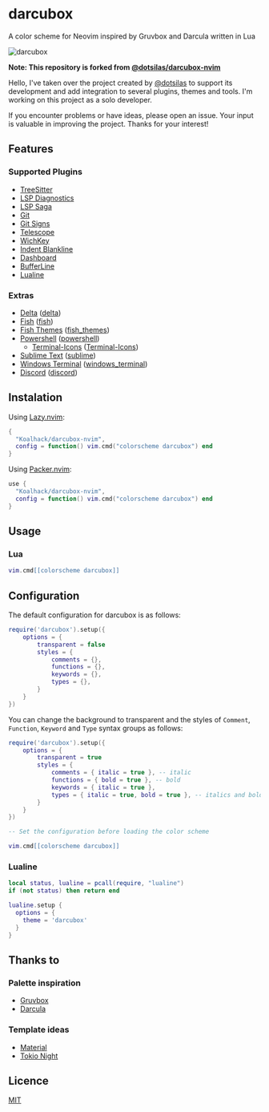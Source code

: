 # darcubox

A color scheme for Neovim inspired by Gruvbox and Darcula written in Lua

![darcubox](https://github.com/dotsilas/darcubox-nvim/assets/84829590/e88ffbf6-a658-4def-83d3-90907f11f07c)

**Note: This repository is forked from [@dotsilas/darcubox-nvim](https://github.com/dotsilas/darcubox-nvim)**

Hello, I've taken over the project created by [@dotsilas](https://github.com/dotsilas) to support its development
and add integration to several plugins, themes and tools. I'm working on this project as a solo developer.

If you encounter problems or have ideas, please open an issue. Your input is valuable in improving the project.
Thanks for your interest!

## Features

### Supported Plugins

- [TreeSitter](https://github.com/nvim-treesitter/nvim-treesitter)
- [LSP Diagnostics](https://neovim.io/doc/user/lsp.html)
- [LSP Saga](https://github.com/nvimdev/lspsaga.nvim)
- [Git](https://github.com/dinhhuy258/git.nvim)
- [Git Signs](https://github.com/lewis6991/gitsigns.nvim)
- [Telescope](https://github.com/nvim-telescope/telescope.nvim)
- [WichKey](https://github.com/folke/which-key.nvim)
- [Indent Blankline](https://github.com/lukas-reineke/indent-blankline.nvim)
- [Dashboard](https://github.com/nvimdev/dashboard-nvim)
- [BufferLine](https://github.com/akinsho/bufferline.nvim)
- [Lualine](https://github.com/nvim-lualine/lualine.nvim)

### Extras

- [Delta](https://github.com/dandavison/delta) ([delta](extras/delta))
- [Fish](https://fishshell.com/docs/current/index.html) ([fish](extras/fish))
- [Fish Themes](https://fishshell.com/docs/current/interactive.html#syntax-highlighting) ([fish_themes](extras/fish_themes))
- [Powershell](https://learn.microsoft.com/fr-fr/powershell/) ([powershell](extras/powershell))
  - [Terminal-Icons](https://github.com/devblackops/Terminal-Icons) ([Terminal-Icons](extras/powershell/Terminal-Icons))
- [Sublime Text](https://www.sublimetext.com/docs/themes) ([sublime](extras/sublime))
- [Windows Terminal](https://aka.ms/terminal-documentation) ([windows_terminal](extras/windows_terminal))
- [Discord](https://discord.com) ([discord](extras/discord))

## Instalation

Using [Lazy.nvim](https://github.com/folke/lazy.nvim):

```lua
{
  "Koalhack/darcubox-nvim",
  config = function() vim.cmd("colorscheme darcubox") end
}
```

Using [Packer.nvim](https://github.com/wbthomason/packer.nvim):

```lua
use {
  "Koalhack/darcubox-nvim",
  config = function() vim.cmd("colorscheme darcubox") end
}
```

## Usage

### Lua

```lua
vim.cmd[[colorscheme darcubox]]
```

## Configuration

The default configuration for darcubox is as follows:

```lua
require('darcubox').setup({
    options = {
        transparent = false
        styles = {
            comments = {},
            functions = {},
            keywords = {},
            types = {},
        }
    }
})
```

You can change the background to transparent and the styles of `Comment`, `Function`, `Keyword` and `Type` syntax groups as follows:

```lua
require('darcubox').setup({
    options = {
        transparent = true
        styles = {
            comments = { italic = true }, -- italic
            functions = { bold = true }, -- bold
            keywords = { italic = true },
            types = { italic = true, bold = true }, -- italics and bold
        }
    }
})

-- Set the configuration before loading the color scheme

vim.cmd[[colorscheme darcubox]]
```

### Lualine

```lua
local status, lualine = pcall(require, "lualine")
if (not status) then return end

lualine.setup {
  options = {
    theme = 'darcubox'
  }
}
```

## Thanks to

### Palette inspiration

- [Gruvbox](https://github.com/morhetz/gruvbox)
- [Darcula](https://github.com/bulenkov/Darcula)

### Template ideas

- [Material](https://github.com/marko-cerovac/material.nvim)
- [Tokio Night](https://github.com/folke/tokyonight.nvim)

## Licence

[MIT](./LICENCE)
